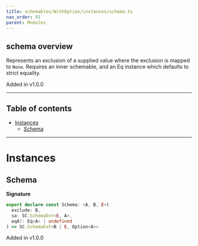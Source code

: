 ```yaml
---
title: schemables/WithOption/instances/schema.ts
nav_order: 91
parent: Modules
---
```


## schema overview

Represents an exclusion of a supplied value where the exclusion is mapped to `None`.
Requires an inner schemable, and an Eq instance which defaults to strict equality.

Added in v1.0.0

---

<h2 class="text-delta">Table of contents</h2>

- [Instances](#instances)
  - [Schema](#schema)

---

# Instances

## Schema

**Signature**

```ts
export declare const Schema: <A, B, E>(
  exclude: B,
  sa: SC.SchemaExt<E, A>,
  eqA?: Eq<A> | undefined
) => SC.SchemaExt<B | E, Option<A>>
```

Added in v1.0.0
